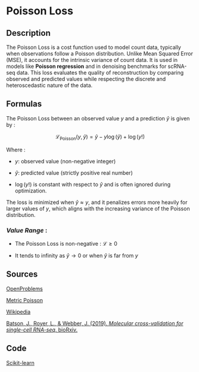 # Poisson Loss 

## Description 

The Poisson Loss is a cost function used to model count data, typically when observations follow a Poisson distribution. 
Unlike Mean Squared Error (MSE), it accounts for the intrinsic variance of count data. 
It is used in models like **Poisson regression** and in denoising benchmarks for scRNA-seq data. 
This loss evaluates the quality of reconstruction by comparing observed and predicted values while respecting the discrete and heteroscedastic nature of the data.

## Formulas 

The Poisson Loss between an observed value $y$ and a prediction $\hat{y}$ is given by :

$$
\mathcal{L}_{\text{Poisson}}(y, \hat{y}) = \hat{y} - y \log(\hat{y}) + \log(y!)
$$

Where :

- $y$: observed value (non-negative integer)

- $\hat{y}$: predicted value (strictly positive real number)

- $\log(y!)$ is constant with respect to $\hat{y}$ and is often ignored during optimization.

The loss is minimized when $\hat{y} \approx y$, and it penalizes errors more heavily for larger values of $y$, which aligns with the increasing variance of the Poisson distribution.

### *Value Range* :

- The Poisson Loss is non-negative : $\mathcal{L} \geq 0$

- It tends to infinity as $\hat{y} \to 0$ or when $\hat{y}$ is far from $y$

## Sources
[OpenProblems](https://openproblems.bio/results/denoising?version=v1.0.0)

[Metric Poisson](https://haibal.com/documentation/metric-poisson/)

[Wikipedia ](https://en.wikipedia.org/wiki/Poisson_regression)
  
[Batson, J., Royer, L., & Webber, J. (2019). *Molecular cross-validation for single-cell RNA-seq*. bioRxiv.](https://doi.org/10.1101/786269)

## Code 

[Scikit-learn](https://scikit-learn.org/stable/auto_examples/linear_model/plot_poisson_regression_non_normal_loss.html)


